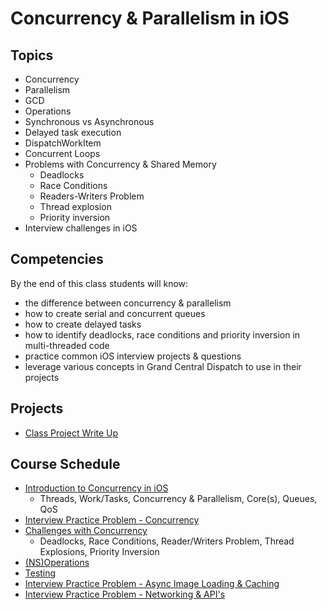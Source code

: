 # Concurrency & Parallelism in iOS

## Topics
- Concurrency
- Parallelism
- GCD
- Operations
- Synchronous vs Asynchronous
- Delayed task execution
- DispatchWorkItem
- Concurrent Loops
- Problems with Concurrency & Shared Memory
  - Deadlocks
  - Race Conditions
  - Readers-Writers Problem
  - Thread explosion
  - Priority inversion
- Interview challenges in iOS


## Competencies

By the end of this class students will know:
- the difference between concurrency & parallelism
- how to create serial and concurrent queues
- how to create delayed tasks
- how to identify deadlocks, race conditions and priority inversion in multi-threaded code
- practice common iOS interview projects & questions
- leverage various concepts in Grand Central Dispatch to use in their projects

## Projects

- [Class Project Write Up](class-project)

## Course Schedule

- [Introduction to Concurrency in iOS](intro-to-concurrency)
  - Threads, Work/Tasks, Concurrency & Parallelism, Core(s), Queues, QoS
- [Interview Practice Problem - Concurrency](interview-practice-problem-concurrency)
- [Challenges with Concurrency](challenges-with-concurrency)
  - Deadlocks, Race Conditions, Reader/Writers Problem, Thread Explosions, Priority Inversion
- [(NS)Operations](operations)
- [Testing](Testing)
- [Interview Practice Problem - Async Image Loading & Caching](async-image-and-caching)
- [Interview Practice Problem - Networking & API's]()
